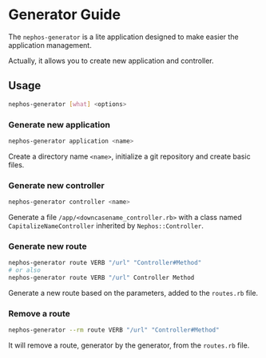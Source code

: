 # Generator Guide

The ``nephos-generator`` is a lite application designed to make easier the application management.

Actually, it allows you to create new application and controller.

## Usage

```bash
nephos-generator [what] <options>
```

### Generate new application

```bash
nephos-generator application <name>
```

Create a directory name ``<name>``, initialize a git repository and create basic files.

### Generate new controller

```bash
nephos-generator controller <name>
```

Generate a file ``/app/<downcasename_controller.rb>`` with a class named ``CapitalizeNameController`` inherited by ``Nephos::Controller``.

### Generate new route

```bash
nephos-generator route VERB "/url" "Controller#Method"
# or also
nephos-generator route VERB "/url" Controller Method
```

Generate a new route based on the parameters, added to the ``routes.rb`` file.

### Remove a route

```bash
nephos-generator --rm route VERB "/url" "Controller#Method"
```

It will remove a route, generator by the generator, from the ``routes.rb`` file.
